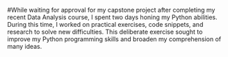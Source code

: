 #While waiting for approval for my capstone project after completing my recent Data Analysis course, I spent two days honing my Python abilities. During this time, I worked on practical exercises, code snippets, and research to solve new difficulties. This deliberate exercise sought to improve my Python programming skills and broaden my comprehension of many ideas.

